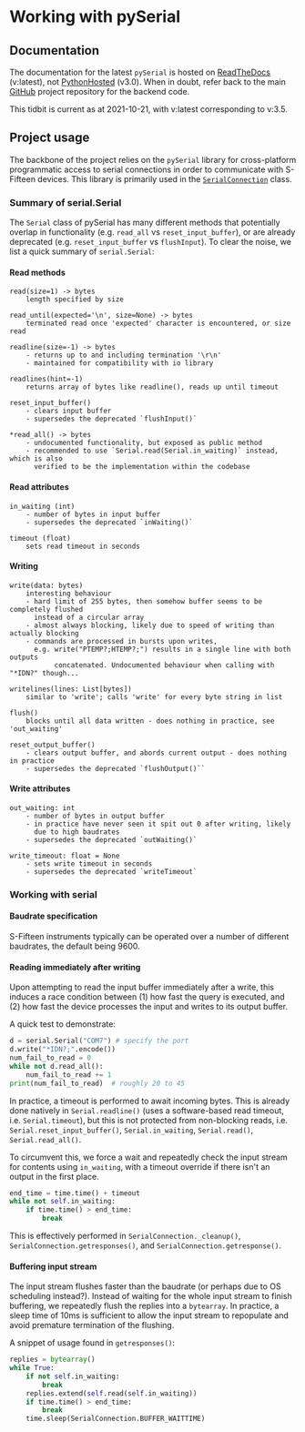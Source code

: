 # Working with pySerial

## Documentation

The documentation for the latest `pySerial` is hosted on [ReadTheDocs](https://pyserial.readthedocs.io/en/latest/index.html) (v:latest),
not [PythonHosted](https://pythonhosted.org/pyserial/index.html) (v3.0).
When in doubt, refer back to the main [GitHub](https://github.com/pyserial/pyserial) project repository for the backend code.

This tidbit is current as at 2021-10-21, with v:latest corresponding to v:3.5.

## Project usage

The backbone of the project relies on the `pySerial` library for cross-platform programmatic access to serial connections in order to communicate with S-Fifteen devices.
This library is primarily used in the [`SerialConnection`](/S15lib/instruments/serial_connection.py) class.

### Summary of serial.Serial

The `Serial` class of pySerial has many different methods that potentially overlap in functionality (e.g. `read_all` vs `reset_input_buffer`), or are already deprecated (e.g. `reset_input_buffer` vs `flushInput`).
To clear the noise, we list a quick summary of `serial.Serial`:

#### Read methods

```
read(size=1) -> bytes
    length specified by size

read_until(expected='\n', size=None) -> bytes
    terminated read once 'expected' character is encountered, or size read

readline(size=-1) -> bytes
    - returns up to and including termination '\r\n'
    - maintained for compatibility with io library

readlines(hint=-1)
    returns array of bytes like readline(), reads up until timeout

reset_input_buffer()
    - clears input buffer
    - supersedes the deprecated `flushInput()`

*read_all() -> bytes
    - undocumented functionality, but exposed as public method
    - recommended to use `Serial.read(Serial.in_waiting)` instead, which is also
      verified to be the implementation within the codebase
```

#### Read attributes

```
in_waiting (int)
    - number of bytes in input buffer
    - supersedes the deprecated `inWaiting()`

timeout (float)
    sets read timeout in seconds
```

#### Writing

```
write(data: bytes)
    interesting behaviour
    - hard limit of 255 bytes, then somehow buffer seems to be completely flushed
      instead of a circular array
    - almost always blocking, likely due to speed of writing than actually blocking
    - commands are processed in bursts upon writes,
      e.g. write("PTEMP?;HTEMP?;") results in a single line with both outputs
           concatenated. Undocumented behaviour when calling with "*IDN?" though...

writelines(lines: List[bytes])
    similar to 'write'; calls 'write' for every byte string in list

flush()
    blocks until all data written - does nothing in practice, see 'out_waiting'

reset_output_buffer()
    - clears output buffer, and abords current output - does nothing in practice
    - supersedes the deprecated `flushOutput()``
```

#### Write attributes

```
out_waiting: int
    - number of bytes in output buffer
    - in practice have never seen it spit out 0 after writing, likely
      due to high baudrates
    - supersedes the deprecated `outWaiting()`

write_timeout: float = None
    - sets write timeout in seconds
    - supersedes the deprecated `writeTimeout`
```

### Working with serial

#### Baudrate specification

S-Fifteen instruments typically can be operated over a number of different baudrates,
the default being 9600.

#### Reading immediately after writing

Upon attempting to read the input buffer immediately after a write, this
induces a race condition between (1) how fast the query is executed, and
(2) how fast the device processes the input and writes to its output buffer.

A quick test to demonstrate:

```python
d = serial.Serial("COM7") # specify the port
d.write("*IDN?;".encode())
num_fail_to_read = 0
while not d.read_all():
    num_fail_to_read += 1
print(num_fail_to_read)  # roughly 20 to 45
```

In practice, a timeout is performed to await incoming bytes. This is
already done natively in `Serial.readline()` (uses a software-based read timeout,
i.e. `Serial.timeout`), but this is not protected from non-blocking reads, i.e.
`Serial.reset_input_buffer()`, `Serial.in_waiting`, `Serial.read()`, `Serial.read_all()`.

To circumvent this, we force a wait and repeatedly check the input stream for
contents using `in_waiting`, with a timeout override if there isn't an output in
the first place.

```python
end_time = time.time() + timeout
while not self.in_waiting:
    if time.time() > end_time:
        break
```

This is effectively performed in `SerialConnection._cleanup()`,
`SerialConnection.getresponses()`, and `SerialConnection.getresponse()`.

#### Buffering input stream

The input stream flushes faster than the baudrate (or perhaps due to OS scheduling
instead?). Instead of waiting for the whole input stream to finish buffering,
we repeatedly flush the replies into a `bytearray`. In practice, a sleep time of
10ms is sufficient to allow the input stream to repopulate and avoid premature
termination of the flushing.

A snippet of usage found in `getresponses()`:

```python
replies = bytearray()
while True:
    if not self.in_waiting:
        break
    replies.extend(self.read(self.in_waiting))
    if time.time() > end_time:
        break
    time.sleep(SerialConnection.BUFFER_WAITTIME)
```
